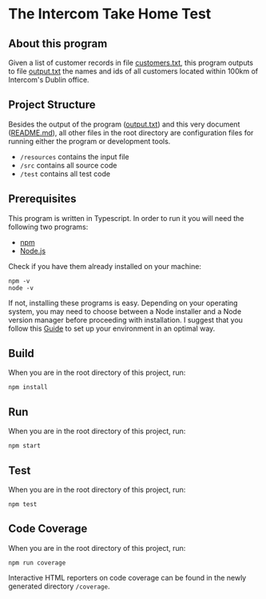# The Intercom Take Home Test

## About this program

Given a list of customer records in file [customers.txt]("resources/customers.txt"), this program outputs to file [output.txt]("output.txt") the names and ids of all customers located within 100km of Intercom's Dublin office.

## Project Structure

Besides the output of the program ([output.txt]("output.txt")) and this very document ([README.md]("README.md")), all other files in the root directory are configuration files for running either the program or development tools.

- `/resources` contains the input file
- `/src` contains all source code
- `/test` contains all test code

## Prerequisites

This program is written in Typescript. In order to run it you will need the following two programs:
- [npm](https://www.npmjs.com/)
- [Node.js](https://nodejs.org)

Check if you have them already installed on your machine:

```
npm -v
node -v
```

If not, installing these programs is easy. Depending on your operating system, you may need to choose between a Node installer and a Node version manager before proceeding with installation. I suggest that you follow this [Guide](https://docs.npmjs.com/downloading-and-installing-node-js-and-npm) to set up your environment in an optimal way.

## Build

When you are in the root directory of this project, run:

```
npm install
```

## Run

When you are in the root directory of this project, run:

```
npm start
```

## Test

When you are in the root directory of this project, run:

```
npm test
```

## Code Coverage

When you are in the root directory of this project, run:

```
npm run coverage
```

Interactive HTML reporters on code coverage can be found in the newly generated directory `/coverage`.